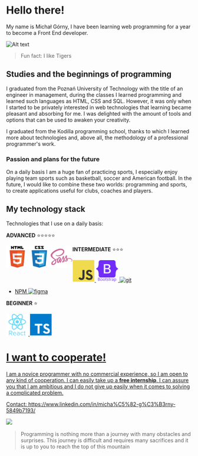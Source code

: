 # Hello there!

My name is Michał Górny, I have been learning web programming for a year to become a Front End developer.

![Alt text](https://media.giphy.com/media/aOVFXRGUqu1hK/giphy.gif)

> Fun fact: I like Tigers

## Studies and the beginnings of programming

I graduated from the Poznań University of Technology with the title of an engineer in management, during the classes I learned programming and learned such languages as HTML, CSS and SQL. However, it was only when I started to be privately interested in web technologies that learning became pleasant and absorbing for me. I was delighted with the amount of tools and options that can be used to awaken your creativity.

I graduated from the Kodilla programming school, thanks to which I learned more about technologies and, above all, the methodology of a professional programmer's work.

### Passion and plans for the future

On a daily basis I am a huge fan of practicing sports, I especially enjoy playing team sports such as basketball, soccer and American football.
In the future, I would like to combine these two worlds: programming and sports, to create applications useful for clubs, coaches and players.

## My technology stack

Technologies that I use on a daily basis:

**ADVANCED** :star::star::star::star::star:

<img align="left" src="https://raw.githubusercontent.com/devicons/devicon/master/icons/html5/html5-original-wordmark.svg" alt="html5" width="60" height="60"/>
<img align="left" src="https://raw.githubusercontent.com/devicons/devicon/master/icons/css3/css3-original-wordmark.svg" alt="css3" width="60" height="60"/>
<a href="https://sass-lang.com" target="_blank"> 
<img align="left" src="https://raw.githubusercontent.com/devicons/devicon/master/icons/sass/sass-original.svg" alt="sass" width="60" height="60"/> </a>

**INTERMEDIATE** :star::star::star:

<a href="https://developer.mozilla.org/en-US/docs/Web/JavaScript" target="_blank"> <img src="https://raw.githubusercontent.com/devicons/devicon/master/icons/javascript/javascript-original.svg" alt="javascript" width="60" height="60"/> </a>
<a href="https://getbootstrap.com" target="_blank"> <img src="https://raw.githubusercontent.com/devicons/devicon/master/icons/bootstrap/bootstrap-plain-wordmark.svg"        alt="bootstrap" width="60" height="60"/> </a> <a href="https://www.w3schools.com/css/" target="_blank">
<a href="https://git-scm.com/" target="_blank"> <img src="https://www.vectorlogo.zone/logos/git-scm/git-scm-icon.svg" alt="git" width="60" height="60"/> </a> <a href="https://www.w3.org/html/" target="_blank">

- NPM
  <a href="https://www.figma.com/" target="_blank"> <img src="https://www.vectorlogo.zone/logos/figma/figma-icon.svg" alt="figma" width="60" height="60"/> </a>

**BEGINNER** :star:

<a href="https://reactjs.org/" target="_blank"> <img src="https://raw.githubusercontent.com/devicons/devicon/master/icons/react/react-original-wordmark.svg" alt="react" width="60" height="60"/> </a>
<a href="https://www.typescriptlang.org/" target="_blank"> <img src="https://raw.githubusercontent.com/devicons/devicon/master/icons/typescript/typescript-original.svg" alt="typescript" width="60" height="60"/>

# I want to cooperate!

I am a novice programmer with no commercial experience, so I am open to any kind of cooperation. I can easily take up a **free internship**. I can assure you that I am ambitious and I do not give up easily when it comes to solving a complicated problem.

Contact: https://www.linkedin.com/in/micha%C5%82-g%C3%B3rny-5849b7193/

![](https://www.testergier.pl/wp-content/uploads/2020/04/Journey-PS3.jpg)

> Programming is nothing more than a journey with many obstacles and surprises. This journey is difficult and requires many sacrifices and it is up to you to reach the top of this mountain
